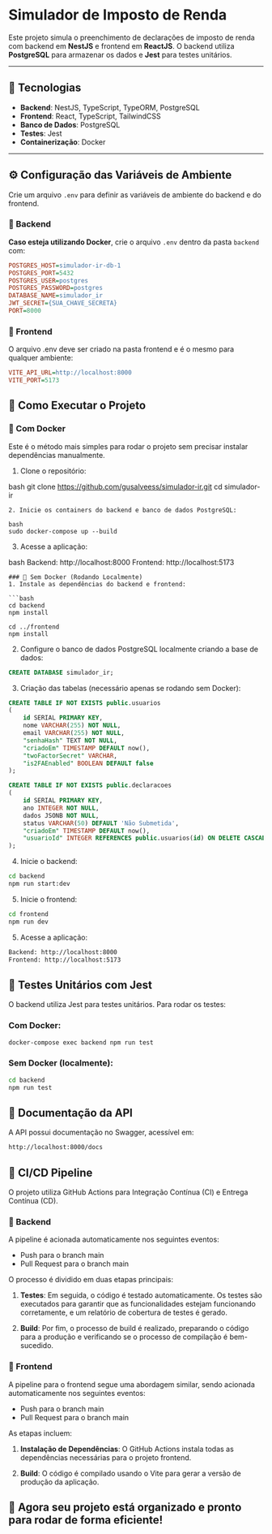 # Simulador de Imposto de Renda

Este projeto simula o preenchimento de declarações de imposto de renda com backend em **NestJS** e frontend em **ReactJS**. O backend utiliza **PostgreSQL** para armazenar os dados e **Jest** para testes unitários.

---

## 📌 Tecnologias

- **Backend**: NestJS, TypeScript, TypeORM, PostgreSQL
- **Frontend**: React, TypeScript, TailwindCSS
- **Banco de Dados**: PostgreSQL
- **Testes**: Jest
- **Containerização**: Docker

---

## ⚙️ Configuração das Variáveis de Ambiente

Crie um arquivo `.env` para definir as variáveis de ambiente do backend e do frontend.

### 🔹 Backend

**Caso esteja utilizando Docker**, crie o arquivo `.env` dentro da pasta `backend` com:

```ini
POSTGRES_HOST=simulador-ir-db-1
POSTGRES_PORT=5432
POSTGRES_USER=postgres
POSTGRES_PASSWORD=postgres
DATABASE_NAME=simulador_ir
JWT_SECRET={SUA_CHAVE_SECRETA}
PORT=8000
```
### 🔹 Frontend
O arquivo .env deve ser criado na pasta frontend e é o mesmo para qualquer ambiente:

```ini
VITE_API_URL=http://localhost:8000
VITE_PORT=5173
```
## 🚀 Como Executar o Projeto
### 🔹 Com Docker

Este é o método mais simples para rodar o projeto sem precisar instalar dependências manualmente.

1. Clone o repositório:

bash
git clone https://github.com/gusalveess/simulador-ir.git
cd simulador-ir
```
2. Inicie os containers do backend e banco de dados PostgreSQL:

bash
sudo docker-compose up --build
```
3. Acesse a aplicação:

bash
Backend: http://localhost:8000
Frontend: http://localhost:5173
```
### 🔹 Sem Docker (Rodando Localmente)
1. Instale as dependências do backend e frontend:

```bash
cd backend
npm install

cd ../frontend
npm install
```
2. Configure o banco de dados PostgreSQL localmente criando a base de dados:

```sql
CREATE DATABASE simulador_ir;
```
3. Criação das tabelas (necessário apenas se rodando sem Docker):

```sql
CREATE TABLE IF NOT EXISTS public.usuarios
(
    id SERIAL PRIMARY KEY,
    nome VARCHAR(255) NOT NULL,
    email VARCHAR(255) NOT NULL,
    "senhaHash" TEXT NOT NULL,
    "criadoEm" TIMESTAMP DEFAULT now(),
    "twoFactorSecret" VARCHAR,
    "is2FAEnabled" BOOLEAN DEFAULT false
);
```

```sql
CREATE TABLE IF NOT EXISTS public.declaracoes
(
    id SERIAL PRIMARY KEY,
    ano INTEGER NOT NULL,
    dados JSONB NOT NULL,
    status VARCHAR(50) DEFAULT 'Não Submetida',
    "criadoEm" TIMESTAMP DEFAULT now(),
    "usuarioId" INTEGER REFERENCES public.usuarios(id) ON DELETE CASCADE
);
```
4. Inicie o backend:

```bash
cd backend
npm run start:dev
```
5. Inicie o frontend:

```bash
cd frontend
npm run dev
```

5. Acesse a aplicação:

```bash
Backend: http://localhost:8000
Frontend: http://localhost:5173
```

## 🧪 Testes Unitários com Jest
O backend utiliza Jest para testes unitários. Para rodar os testes:

### Com Docker:

```bash
docker-compose exec backend npm run test
```
### Sem Docker (localmente):

```bash
cd backend
npm run test
```

## 📜 Documentação da API
A API possui documentação no Swagger, acessível em:

```bash
http://localhost:8000/docs
```

## 🚀 CI/CD Pipeline
O projeto utiliza GitHub Actions para Integração Contínua (CI) e Entrega Contínua (CD).

### 🔹 Backend
A pipeline é acionada automaticamente nos seguintes eventos:

- Push para o branch main
- Pull Request para o branch main

O processo é dividido em duas etapas principais:

1. **Testes**: Em seguida, o código é testado automaticamente. Os testes são executados para garantir que as funcionalidades estejam funcionando corretamente, e um relatório de cobertura de testes é gerado.
   
2. **Build**: Por fim, o processo de build é realizado, preparando o código para a produção e verificando se o processo de compilação é bem-sucedido.
### 🔹 Frontend
A pipeline para o frontend segue uma abordagem similar, sendo acionada automaticamente nos seguintes eventos:

- Push para o branch main
- Pull Request para o branch main

As etapas incluem:

1. **Instalação de Dependências**: O GitHub Actions instala todas as dependências necessárias para o projeto frontend.
   
2. **Build**: O código é compilado usando o Vite para gerar a versão de produção da aplicação.

## 🎯 Agora seu projeto está organizado e pronto para rodar de forma eficiente!
